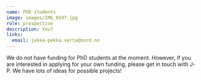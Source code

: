 ```yaml
---
name: PhD students 
image: images/IMG_8597.jpg
role: prospective
description: You?
links:
  email: jukka-pekka.verta@nord.no
---
```


We do not have funding for PhD students at the moment. However, if you are interested in applying for your own funding, please get in touch with J-P. We have lots of ideas for possible projects!
